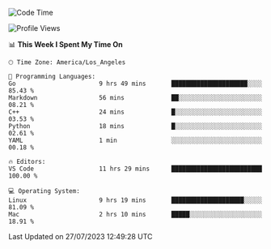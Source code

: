 <!--START_SECTION:waka-->
![Code Time](http://img.shields.io/badge/Code%20Time-491%20hrs%2048%20mins-blue)

![Profile Views](http://img.shields.io/badge/Profile%20Views-0-blue)

📊 **This Week I Spent My Time On** 

```text
🕑︎ Time Zone: America/Los_Angeles

💬 Programming Languages: 
Go                       9 hrs 49 mins       █████████████████████░░░░   85.43 % 
Markdown                 56 mins             ██░░░░░░░░░░░░░░░░░░░░░░░   08.21 % 
C++                      24 mins             █░░░░░░░░░░░░░░░░░░░░░░░░   03.53 % 
Python                   18 mins             █░░░░░░░░░░░░░░░░░░░░░░░░   02.61 % 
YAML                     1 min               ░░░░░░░░░░░░░░░░░░░░░░░░░   00.18 % 

🔥 Editors: 
VS Code                  11 hrs 29 mins      █████████████████████████   100.00 % 

💻 Operating System: 
Linux                    9 hrs 19 mins       ████████████████████░░░░░   81.09 % 
Mac                      2 hrs 10 mins       █████░░░░░░░░░░░░░░░░░░░░   18.91 % 
```


 Last Updated on 27/07/2023 12:49:28 UTC
<!--END_SECTION:waka-->
